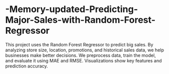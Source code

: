 # -Memory-updated-Predicting-Major-Sales-with-Random-Forest-Regressor
This project uses the Random Forest Regressor to predict big sales. By analyzing store size, location, promotions, and historical sales data, we help businesses make better decisions. We preprocess data, train the model, and evaluate it using MAE and RMSE. Visualizations show key features and prediction accuracy.
